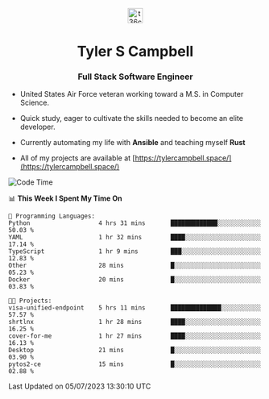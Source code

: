 <p align="center">
<a href="https://www.linkedin.com/in/t36campbell" target="blank"><img align="center" src="https://ik.imagekit.io/t36campbell/Portfolio/linkedin.png.original_m8bbGgPh6.png" alt="t36campbell" height="30" width="30" /></a>
</p>
<h1 align="center">Tyler S Campbell</h1>
<h3 align="center">Full Stack Software Engineer</h3>

* United States Air Force veteran working toward a M.S. in Computer Science.

* Quick study, eager to cultivate the skills needed to become an elite developer.

* Currently automating my life with **Ansible** and teaching myself **Rust**

* All of my projects are available at [https://tylercampbell.space/](https://tylercampbell.space/)

<!--START_SECTION:waka-->
![Code Time](http://img.shields.io/badge/Code%20Time-2%2C602%20hrs%2018%20mins-blue)

📊 **This Week I Spent My Time On** 

```text
💬 Programming Languages: 
Python                   4 hrs 31 mins       █████████████░░░░░░░░░░░░   50.03 % 
YAML                     1 hr 32 mins        ████░░░░░░░░░░░░░░░░░░░░░   17.14 % 
TypeScript               1 hr 9 mins         ███░░░░░░░░░░░░░░░░░░░░░░   12.83 % 
Other                    28 mins             █░░░░░░░░░░░░░░░░░░░░░░░░   05.23 % 
Docker                   20 mins             █░░░░░░░░░░░░░░░░░░░░░░░░   03.83 % 

🐱‍💻 Projects: 
visa-unified-endpoint    5 hrs 11 mins       ██████████████░░░░░░░░░░░   57.57 % 
shrtlnx                  1 hr 28 mins        ████░░░░░░░░░░░░░░░░░░░░░   16.25 % 
cover-for-me             1 hr 27 mins        ████░░░░░░░░░░░░░░░░░░░░░   16.13 % 
Desktop                  21 mins             █░░░░░░░░░░░░░░░░░░░░░░░░   03.90 % 
pytos2-ce                15 mins             █░░░░░░░░░░░░░░░░░░░░░░░░   02.88 % 
```


 Last Updated on 05/07/2023 13:30:10 UTC
<!--END_SECTION:waka-->
